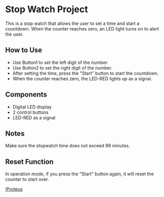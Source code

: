 # Stop Watch Project

This is a stop watch that allows the user to set a time and start a countdown. When the counter reaches zero, an LED light turns on to alert the user.

## How to Use
- Use Button1 to set the left digit of the number.
- Use Button2 to set the right digit of the number.
- After setting the time, press the "Start" button to start the countdown.
- When the counter reaches zero, the LED-RED lights up as a signal.

## Components
- Digital LED display
- 2 control buttons
- LED-RED as a signal

## Notes
Make sure the stopwatch time does not exceed 99 minutes.

## Reset Function
In operation mode, if you press the "Start" button again, it will reset the counter to start over.

[!Proteus](https://github.com/Eman22adel/Stop_Watch/blob/main/Screenshot%202024-05-11%20181554.png)
